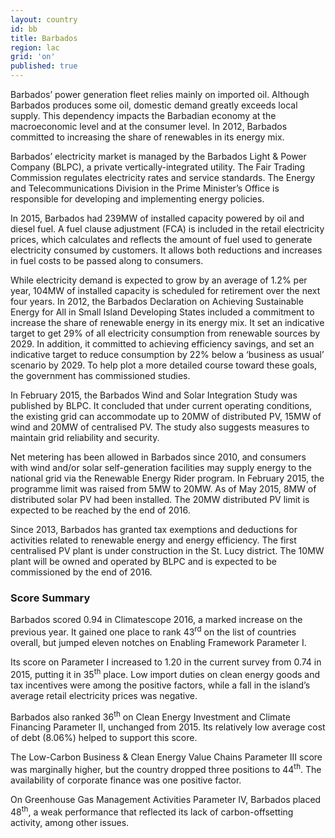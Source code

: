 ```yaml
---
layout: country
id: bb
title: Barbados
region: lac
grid: 'on'
published: true
---
```


Barbados’ power generation fleet relies mainly on imported oil. Although Barbados produces some oil, domestic demand greatly exceeds local supply. This dependency impacts the Barbadian economy at the macroeconomic level and at the consumer level. In 2012, Barbados committed to increasing the share of renewables in its energy mix.

Barbados’ electricity market is managed by the Barbados Light & Power Company (BLPC), a private vertically-integrated utility. The Fair Trading Commission regulates electricity rates and service standards. The Energy and Telecommunications Division in the Prime Minister’s Office is responsible for developing and implementing energy policies.

In 2015, Barbados had 239MW of installed capacity powered by oil and diesel fuel. A fuel clause adjustment (FCA) is included in the retail electricity prices, which calculates and reflects the amount of fuel used to generate electricity consumed by customers. It allows both reductions and increases in fuel costs to be passed along to consumers.

While electricity demand is expected to grow by an average of 1.2% per year, 104MW of installed capacity is scheduled for retirement over the next four years.
In 2012, the Barbados Declaration on Achieving Sustainable Energy for All in Small Island Developing States included a commitment to increase the share of renewable energy in its energy mix. It set an indicative target to get 29% of all electricity consumption from renewable sources by 2029. In addition, it committed to achieving efficiency savings, and set an indicative target to reduce consumption by 22% below a ‘business as usual’ scenario by 2029. To help plot a more detailed course toward these goals, the government has commissioned studies.

In February 2015, the Barbados Wind and Solar Integration Study was published by BLPC. It concluded that under current operating conditions, the existing grid can accommodate up to 20MW of distributed PV, 15MW of wind and 20MW of centralised PV. The study also suggests measures to maintain grid reliability and security.

Net metering has been allowed in Barbados since 2010, and consumers with wind and/or solar self-generation facilities may supply energy to the national grid via the Renewable Energy Rider program. In February 2015, the programme limit was raised from 5MW to 20MW.
As of May 2015, 8MW of distributed solar PV had been installed. The 20MW distributed PV limit is expected to be reached by the end of 2016.

Since 2013, Barbados has granted tax exemptions and deductions for activities related to renewable energy and energy efficiency.
The first centralised PV plant is under construction in the St. Lucy district. The 10MW plant will be owned and operated by BLPC and is expected to be commissioned by the end of 2016.


###  Score Summary

Barbados scored 0.94 in Climatescope 2016, a marked increase on the previous year. It gained one place to rank 43<sup>rd</sup> on the list of countries overall, but jumped eleven  notches on Enabling Framework Parameter I.

Its score on Parameter I increased to 1.20 in the current survey from 0.74 in 2015, putting it in 35<sup>th</sup> place. Low import duties on clean energy goods and tax incentives were among the positive factors, while a fall in the island’s average retail electricity prices was negative.

Barbados also ranked  36<sup>th</sup>  on Clean Energy Investment and Climate Financing Parameter II, unchanged from 2015. Its relatively low average cost of debt (8.06%) helped to support this score.

The Low-Carbon Business & Clean Energy Value Chains Parameter III score was marginally higher, but the country dropped three positions to 44<sup>th</sup>. The availability of corporate finance was one positive factor.

On Greenhouse Gas Management Activities Parameter IV, Barbados placed 48<sup>th</sup>, a weak performance that reflected its lack of carbon-offsetting activity, among other issues.
